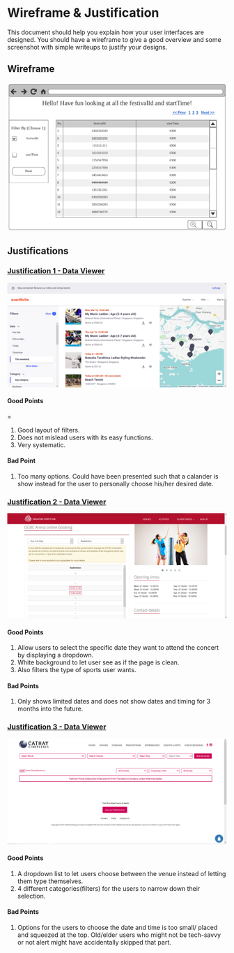 # Wireframe & Justification

This document should help you explain how your user interfaces are designed. You should have a wireframe to give a good overview and some screenshot with simple writeups to justify your designs.

## Wireframe

![Wireframe](assets/FSP_Wireframe_Website_blockframe_Data_Viewer.png)

## Justifications

### [Justification 1 - Data Viewer](https://www.eventbrite.sg/d/singapore--singapore/events--this-weekend/music-festival/?page=1)

![Justification 1 - Data Viewer](assets/FSP_Justification_Data_Viewer_1.png)

#### Good Points
=
1. Good layout of filters.
2. Does not mislead users with its easy functions.
3. Very systematic.

#### Bad Point

1. Too many options. Could have been presented such that a calander is show instead for the user to personally choose his/her desired date.

### [Justification 2 - Data Viewer](https://obs.sportshub.com.sg/view/2483/ocbc-arena)
![Justificaton 2 - Data Viewer](assets/FSP_Justification_Data_Viewer_2.png)

#### Good Points

1. Allow users to select the specific date they want to attend the concert by displaying a dropdown.
2. White background to let user see as if the page is clean.
3. Also filters the type of sports user wants.

#### Bad Points

1. Only shows limited dates and does not show dates and timing for 3 months into the future.

### [Justification 3 - Data Viewer](https://www.cathaycineplexes.com.sg/)
![Justification 3 - Data Viewer](assets/FSP_Justification_Data_Viewer_3.png)

#### Good Points

1. A dropdown list to let users choose between the venue instead of letting them type themselves.
2. 4 different categories(filters) for the users to narrow down their selection.

#### Bad Points

1. Options for the users to choose the date and time is too small/ placed and squeezed at the top. Old/elder users who might not be tech-savvy or not alert might have accidentally skipped that part.